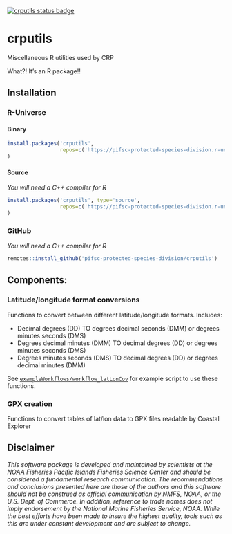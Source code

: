 
<!-- README.md is generated from README.Rmd. Please edit that file -->

[![crputils status
badge](https://pifsc-protected-species-division.r-universe.dev/badges/crputils)](https://pifsc-protected-species-division.r-universe.dev/crputils)

# crputils

<!-- badges: start -->
<!-- badges: end -->

Miscellaneous R utilities used by CRP

What?! It’s an R package!!

## Installation

### R-Universe

#### Binary

``` r
install.packages('crputils', 
                 repos=c('https://pifsc-protected-species-division.r-universe.dev','https://cloud.r-project.org')
)
```

#### Source

*You will need a C++ compiler for R*

``` r
install.packages('crputils', type='source', 
                 repos=c('https://pifsc-protected-species-division.r-universe.dev','https://cloud.r-project.org')
)
```

### GitHub

*You will need a C++ compiler for R*

``` r
remotes::install_github('pifsc-protected-species-division/crputils')
```

## Components:

### Latitude/longitude format conversions

Functions to convert between different latitude/longitude formats.
Includes:

- Decimal degrees (DD) TO degrees decimal seconds (DMM) or degrees
  minutes seconds (DMS)
- Degrees decimal minutes (DMM) TO decimal degrees (DD) or degrees
  minutes seconds (DMS)
- Degrees minutes seconds (DMS) TO decimal degrees (DD) or degrees
  decimal minutes (DMM)

See
[`exampleWorkflows/workflow_latLonCov`](https://github.com/PIFSC-Protected-Species-Division/crputils/blob/main/exampleWorkflows/workflow_latLonConv.R)
for example script to use these functions.

### GPX creation

Functions to convert tables of lat/lon data to GPX files readable by
Coastal Explorer

## Disclaimer

*This software package is developed and maintained by scientists at the
NOAA Fisheries Pacific Islands Fisheries Science Center and should be
considered a fundamental research communication. The recommendations and
conclusions presented here are those of the authors and this software
should not be construed as official communication by NMFS, NOAA, or the
U.S. Dept. of Commerce. In addition, reference to trade names does not
imply endorsement by the National Marine Fisheries Service, NOAA. While
the best efforts have been made to insure the highest quality, tools
such as this are under constant development and are subject to change.*

